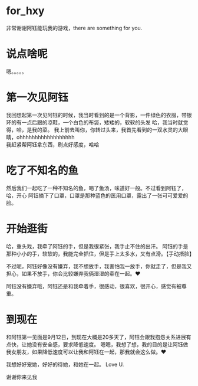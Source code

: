 # for_hxy
非常谢谢阿钰能玩我的游戏，there are something for you.

# 说点啥呢
嗯。。。。。

# 第一次见阿钰
我回想起第一次见阿钰的时候，我当时看到的是一个背影，一件绿色的衣服，带银环的有一点后跟的凉鞋，一个白色的布袋，矮矮的，软软的头发
哈，我当时就觉得，哈，是我的菜。
我上前去叫你，你转过头来，我首先看到的一双水灵的大眼睛，ohhhhhhhhhhhhhhhhhh  
我赶紧帮阿钰拿东西，刷点好感度，哈哈

# 吃了不知名的鱼
然后我们一起吃了一种不知名的鱼，喝了鱼汤，味道好一般。不过看到阿钰了，哈，开心
阿钰摘下了口罩，口罩是那种蓝色的医用口罩，露出了一张可可爱爱的脸。

# 开始逛街
哈，重头戏，我牵了阿钰的手，但是我很紧张，我手止不住的出汗。
阿钰的手是那种小小的手，软软的，我能完全抓住，但是手上太多水，又有点滑。【手动捂脸】

不过呢，阿钰好像没有嫌弃，我不想放手，我害怕我一放手，你就走了，但是我又担心，如果不放手，你会比较嫌弃我俩湿湿的牵在一起。❤

阿钰没有嫌弃哦，阿钰还是和我牵着手，很感动，很喜欢，很开心，感觉有被尊重。

# 到现在
和阿钰第一见面是9月12日，到现在大概是20多天了，阿钰会跟我抱怨关系进展有点快，让她没有安全感，要求降低速度。
嗯嗯，我想了想，我的目的是让阿钰做我女朋友，如果降低速度可以让我和阿钰在一起，那我就会这么做。❤

我想好好宠她，好好的待她，和她在一起。
Love U.

谢谢你来见我
